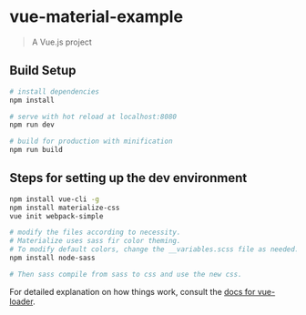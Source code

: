# vue-material-example

> A Vue.js project

## Build Setup

``` bash
# install dependencies
npm install

# serve with hot reload at localhost:8080
npm run dev

# build for production with minification
npm run build
```

## Steps for setting up the dev environment
``` bash
npm install vue-cli -g
npm install materialize-css
vue init webpack-simple

# modify the files according to necessity.
# Materialize uses sass fir color theming.
# To modify default colors, change the __variables.scss file as needed.
npm install node-sass

# Then sass compile from sass to css and use the new css.

```


For detailed explanation on how things work, consult the [docs for vue-loader](http://vuejs.github.io/vue-loader).
